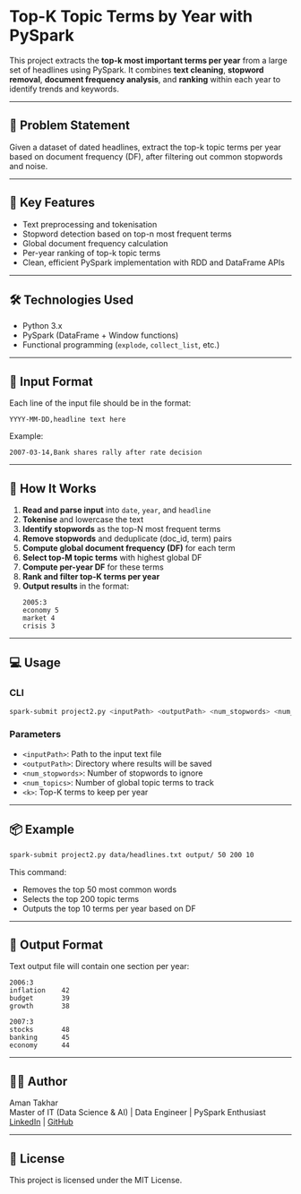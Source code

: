 
# Top-K Topic Terms by Year with PySpark

This project extracts the **top-k most important terms per year** from a large set of headlines using PySpark. It combines **text cleaning**, **stopword removal**, **document frequency analysis**, and **ranking** within each year to identify trends and keywords.

---

## 📌 Problem Statement

Given a dataset of dated headlines, extract the top-k topic terms per year based on document frequency (DF), after filtering out common stopwords and noise.

---

## 🧠 Key Features

- Text preprocessing and tokenisation
- Stopword detection based on top-n most frequent terms
- Global document frequency calculation
- Per-year ranking of top-k topic terms
- Clean, efficient PySpark implementation with RDD and DataFrame APIs

---

## 🛠️ Technologies Used

- Python 3.x
- PySpark (DataFrame + Window functions)
- Functional programming (`explode`, `collect_list`, etc.)

---

## 📁 Input Format

Each line of the input file should be in the format:

```
YYYY-MM-DD,headline text here
```

Example:
```
2007-03-14,Bank shares rally after rate decision
```

---

## 🚀 How It Works

1. **Read and parse input** into `date`, `year`, and `headline`
2. **Tokenise** and lowercase the text
3. **Identify stopwords** as the top-N most frequent terms
4. **Remove stopwords** and deduplicate (doc_id, term) pairs
5. **Compute global document frequency (DF)** for each term
6. **Select top-M topic terms** with highest global DF
7. **Compute per-year DF** for these terms
8. **Rank and filter top-K terms per year**
9. **Output results** in the format:
    ```
    2005:3
    economy 5
    market 4
    crisis 3
    ```

---

## 💻 Usage

### CLI

```bash
spark-submit project2.py <inputPath> <outputPath> <num_stopwords> <num_topics> <k>
```

### Parameters

- `<inputPath>`: Path to the input text file
- `<outputPath>`: Directory where results will be saved
- `<num_stopwords>`: Number of stopwords to ignore
- `<num_topics>`: Number of global topic terms to track
- `<k>`: Top-K terms to keep per year

---

## 📦 Example

```bash
spark-submit project2.py data/headlines.txt output/ 50 200 10
```

This command:
- Removes the top 50 most common words
- Selects the top 200 topic terms
- Outputs the top 10 terms per year based on DF

---

## 🧾 Output Format

Text output file will contain one section per year:

```
2006:3
inflation    42
budget       39
growth       38

2007:3
stocks       48
banking      45
economy      44
```

---

## 👨‍💻 Author

Aman Takhar  
Master of IT (Data Science & AI) | Data Engineer | PySpark Enthusiast  
[LinkedIn](https://www.linkedin.com/in/amantakhar) | [GitHub](https://github.com/amantakhar)

---

## 📝 License

This project is licensed under the MIT License.
